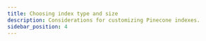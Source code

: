 ```yaml
---
title: Choosing index type and size
description: Considerations for customizing Pinecone indexes.
sidebar_position: 4
---
```

